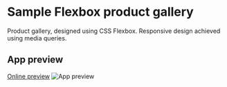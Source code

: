 # Sample Flexbox product gallery
Product gallery, designed using CSS Flexbox. Responsive design achieved using media queries.

## App preview
[Online preview](https://usjulija.github.io/awesomeSunglasses/)
![App preview](https://i.ibb.co/WzfFRHV/Untitled.jpg)
